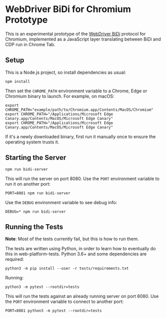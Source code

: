 # WebDriver BiDi for Chromium Prototype

This is an experimental prototype of the [WebDriver BiDi](https://w3c.github.io/webdriver-bidi/) protocol for Chromium, implemented as a JavaScript layer translating between BiDi and CDP run in Chrome Tab.

## Setup

This is a Node.js project, so install dependencies as usual:

    npm install

Then set the `CHROME_PATH` environment variable to a Chrome, Edge or Chromium binary to launch. For example, on macOS:

    export CHROME_PATH="example/path/to/Chromium.app/Contents/MacOS/Chromium" 
    export CHROME_PATH="/Applications/Microsoft Edge Canary.app/Contents/MacOS/Microsoft Edge Canary"
    export CHROME_PATH="/Applications/Microsoft Edge Canary.app/Contents/MacOS/Microsoft Edge Canary"

If it's a newly downloaded binary, first run it manually once to ensure the operating system trusts it.

## Starting the Server

    npm run bidi-server

This will run the server on port 8080. Use the `PORT` environment variable to
run it on another port:

    PORT=8081 npm run bidi-server

Use the `DEBUG` environment variable to see debug info:

    DEBUG=* npm run bidi-server

## Running the Tests

**Note**: Most of the tests currently fail, but this is how to run them.

The tests are written using Python, in order to learn how to eventually do this
in web-platform-tests. Python 3.6+ and some dependencies are required:

    python3 -m pip install --user -r tests/requirements.txt

Running:

    python3 -m pytest --rootdir=tests

This will run the tests against an already running server on port
8080. Use the `PORT` environment variable to connect to another port:

    PORT=8081 python3 -m pytest --rootdir=tests
